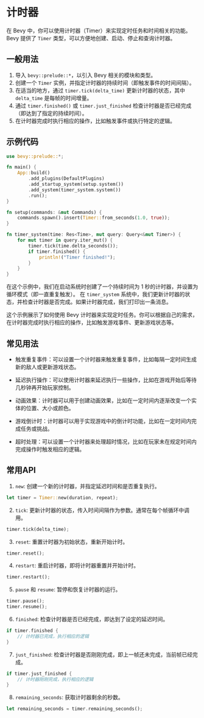 # 计时器

在 Bevy 中，你可以使用计时器（Timer）来实现定时任务和时间相关的功能。Bevy 提供了 `Timer` 类型，可以方便地创建、启动、停止和查询计时器。

## 一般用法

1. 导入 `bevy::prelude::*`，以引入 Bevy 相关的模块和类型。
2. 创建一个 `Timer` 实例，并指定计时器的持续时间（即触发事件的时间间隔）。
3. 在适当的地方，通过 `timer.tick(delta_time)` 更新计时器的状态，其中 `delta_time` 是每帧的时间增量。
4. 通过 `timer.finished()` 或 `timer.just_finished` 检查计时器是否已经完成（即达到了指定的持续时间）。
5. 在计时器完成时执行相应的操作，比如触发事件或执行特定的逻辑。

## 示例代码

```rust
use bevy::prelude::*;

fn main() {
    App::build()
        .add_plugins(DefaultPlugins)
        .add_startup_system(setup.system())
        .add_system(timer_system.system())
        .run();
}

fn setup(commands: &mut Commands) {
    commands.spawn().insert(Timer::from_seconds(1.0, true));
}

fn timer_system(time: Res<Time>, mut query: Query<&mut Timer>) {
    for mut timer in query.iter_mut() {
        timer.tick(time.delta_seconds());
        if timer.finished() {
            println!("Timer finished!");
        }
    }
}
```

在这个示例中，我们在启动系统时创建了一个持续时间为 1 秒的计时器，并设置为循环模式（即一直重复触发）。
在 `timer_system` 系统中，我们更新计时器的状态，并检查计时器是否完成。如果计时器完成，我们打印出一条消息。

这个示例展示了如何使用 Bevy 计时器来实现定时任务。你可以根据自己的需求，在计时器完成时执行相应的操作，比如触发游戏事件、更新游戏状态等。

## 常见用法

- 触发重复事件：可以设置一个计时器来触发重复事件，比如每隔一定时间生成新的敌人或更新游戏状态。

- 延迟执行操作：可以使用计时器来延迟执行一些操作，比如在游戏开始后等待几秒钟再开始玩家控制。

- 动画效果：计时器可以用于创建动画效果，比如在一定时间内逐渐改变一个实体的位置、大小或颜色。

- 游戏倒计时：计时器可以用于实现游戏中的倒计时功能，比如在一定时间内完成任务或挑战。

- 超时处理：可以设置一个计时器来处理超时情况，比如在玩家未在规定时间内完成操作时触发相应的逻辑。

## 常用API

1. `new`: 创建一个新的计时器，并指定延迟时间和是否重复执行。

```rust
let timer = Timer::new(duration, repeat);
```

2. `tick`: 更新计时器的状态，传入时间间隔作为参数。通常在每个帧循环中调用。

```rust
timer.tick(delta_time);
```

3. `reset`: 重置计时器为初始状态，重新开始计时。

```rust
timer.reset();
```

4. `restart`: 重启计时器，即将计时器重置并开始计时。

```rust
timer.restart();
```

5. `pause` 和 `resume`: 暂停和恢复计时器的运行。

```rust
timer.pause();
timer.resume();
```

6. `finished`: 检查计时器是否已经完成，即达到了设定的延迟时间。

```rust
if timer.finished {
    // 计时器已完成，执行相应的逻辑
}
```

7. `just_finished`: 检查计时器是否刚刚完成，即上一帧还未完成，当前帧已经完成。

```rust
if timer.just_finished {
    // 计时器刚刚完成，执行相应的逻辑
}
```

8. `remaining_seconds`: 获取计时器剩余的秒数。

```rust
let remaining_seconds = timer.remaining_seconds();
```